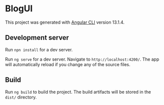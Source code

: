 # BlogUI

This project was generated with [Angular CLI](https://github.com/angular/angular-cli) version 13.1.4.

## Development server

Run `npn install` for a dev server. 

Run `ng serve` for a dev server. Navigate to `http://localhost:4200/`. The app will automatically reload if you change any of the source files.

## Build

Run `ng build` to build the project. The build artifacts will be stored in the `dist/` directory.

